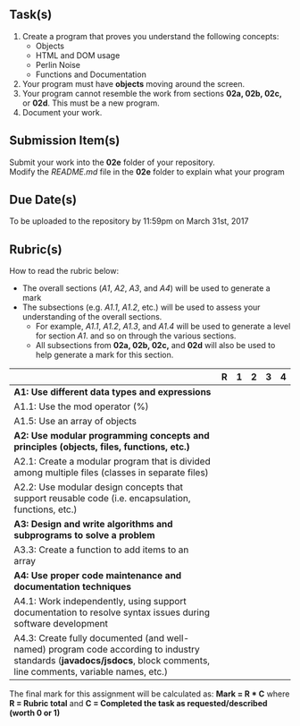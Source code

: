 Task(s)
-------
1. Create a program that proves you understand the following concepts:
   * Objects
   * HTML and DOM usage
   * Perlin Noise
   * Functions and Documentation
2. Your program must have **objects** moving around the screen.
3. Your program cannot resemble the work from sections **02a, 02b, 02c,** or **02d**.  This must be a new program.
4. Document your work. 

Submission Item(s)
------------------
Submit your work into the **02e** folder of your repository.  
Modify the _README.md_ file in the **02e** folder to explain what your program 

Due Date(s)
-------------
To be uploaded to the repository by 11:59pm on March 31st, 2017

Rubric(s)
---------
How to read the rubric below:
* The overall sections (_A1_, _A2_, _A3_, and _A4_) will be used to generate a mark
* The subsections (e.g. _A1.1_, _A1.2_, etc.) will be used to assess your understanding of the overall sections.
  * For example, _A1.1_, _A1.2_, _A1.3_, and _A1.4_ will be used to generate a level for section _A1_. and so on through the various sections.
  * All subsections from **02a, 02b, 02c,** and **02d** will also be used to help generate a mark for this section.

| | R | 1 | 2 | 3 | 4 |
|---| --- | --- | --- | --- | --- |
|**A1: Use different data types and expressions** |      |      |      |      |      |
|A1.1: Use the mod operator (%) |      |      |      |      |      |
|A1.5: Use an array of objects |      |      |      |      |      |
|**A2: Use modular programming concepts and principles (objects, files, functions, etc.)** |      |      |      |      |      |
|A2.1: Create a modular program that is divided among multiple files (classes in separate files)  | | | | | |
|A2.2: Use modular design concepts that support reusable code (i.e. encapsulation, functions, etc.)  | | | | | |
|**A3: Design and write algorithms and subprograms to solve a problem** |      |      |      |      |      |
|A3.3: Create a function to add items to an array  |      |      |      |      |      |
|**A4: Use proper code maintenance and documentation techniques** |      |      |      |      |      |
|A4.1: Work independently, using support documentation to resolve syntax issues during software development  | | | | | |
|A4.3: Create fully documented (and well-named) program code according to industry standards (**javadocs/jsdocs**, block comments, line comments, variable names, etc.)  | | | | | |

The final mark for this assignment will be calculated as: __Mark = R * C__ where **R = Rubric total** and **C = Completed the task as requested/described (worth 0 or 1)**
